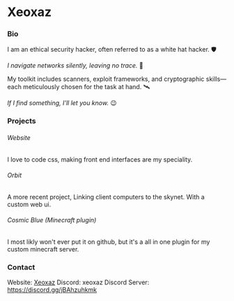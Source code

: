 # Xeoxaz

### Bio
I am an ethical security hacker, often referred to as a white hat hacker. 🛡️

*I navigate networks silently, leaving no trace.* 🥷

My toolkit includes scanners, exploit frameworks, and cryptographic skills—each meticulously chosen for the task at hand. 🛰️

*If I find something, I'll let you know.* 😉

### Projects

###### Website
I love to code css, making front end interfaces are my speciality.

###### Orbit
A more recent project, Linking client computers to the skynet.
With a custom web ui.

###### Cosmic Blue (Minecraft plugin)
I most likly won't ever put it on github, but it's a all in one plugin for my custom minecraft server.

### Contact
Website: [Xeoxaz](https://xeoxaz.com/)
Discord: xeoxaz
Discord Server: https://discord.gg/jBAhzuhkmk